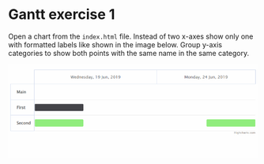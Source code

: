 # Gantt exercise 1

Open a chart from the `index.html` file.
Instead of two x-axes show only one with formatted labels like shown in the image below.
Group y-axis categories to show both points with the same name in the same category.

![gantt-exercise.gif](gantt-exercise.gif)